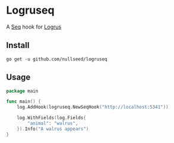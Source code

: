 # Logruseq

A [Seq](https://getseq.net/) hook for [Logrus](https://github.com/Sirupsen/logrus)

## Install

```
go get -u github.com/nullseed/logruseq
```

## Usage

```go
package main

func main() {
    log.AddHook(logruseq.NewSeqHook("http://localhost:5341"))

    log.WithFields(log.Fields{
        "animal": "walrus",
    }).Info("A walrus appears")
}
```

